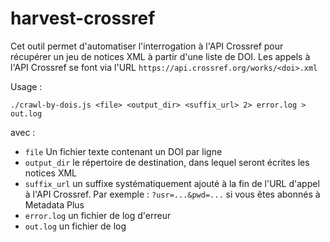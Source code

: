 # harvest-crossref

Cet outil permet d'automatiser l'interrogation à l'API Crossref pour récupérer un jeu de notices XML à partir d'une liste de DOI. 
Les appels à l'API Crossref se font via l'URL `https://api.crossref.org/works/<doi>.xml`

Usage : 

`./crawl-by-dois.js <file> <output_dir> <suffix_url> 2> error.log > out.log`

avec :

* `file` Un fichier texte contenant un DOI par ligne
* `output_dir` le répertoire de destination, dans lequel seront écrites les notices XML
* `suffix_url` un suffixe systématiquement ajouté à la fin de l'URL d'appel à l'API Crossref. Par exemple : `?usr=...&pwd=...` si vous êtes abonnés à Metadata Plus
* `error.log` un fichier de log d'erreur
* `out.log` un fichier de log
